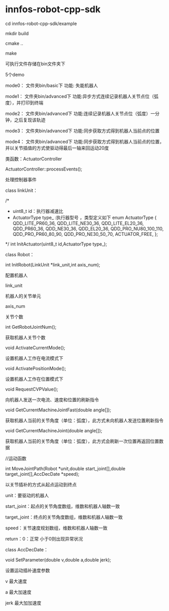 # innfos-robot-cpp-sdk

cd innfos-robot-cpp-sdk/example

mkdir build

cmake ..

make

可执行文件存储在bin文件夹下

5个demo

mode0： 文件夹bin/basic下     功能: 失能机器人

mode1： 文件夹bin/advanced下  功能:异步方式连续记录机器人关节点位（弧度），并打印到终端

mode2： 文件夹bin/advanced下  功能:连续记录机器人关节点位（弧度）一分钟，之后复现该轨迹

mode3： 文件夹bin/advanced下  功能:同步获取方式得到机器人当前点的位置

mode4： 文件夹bin/advanced下  功能:同步获取方式得到机器人当前点的位置，并以关节插值的方式使驱动得最后一轴来回运动20度

类函数：ActuatorController

ActuatorController::processEvents();

处理控制器事件

class linkUnit：


/*
 * uint8_t id：执行器减速比
 * ActuatorType type_ :执行器型号 ，类型定义如下
     enum ActuatorType
    {
      QDD_LITE_PR60_36,
      QDD_LITE_NE30_36,
      QDD_LITE_EL20_36,
      QDD_PR60_36,
      QDD_NE30_36,
      QDD_EL20_36,
      QDD_PRO_NU80_100_110,
      QDD_PRO_PR60_80_90,
      QDD_PRO_NE30_50_70,
      ACTUATOR_FREE,
    };

 */
int InitActuator(uint8_t id,ActuatorType type_);

class Robot：

int InitRobot(LinkUnit *link_unit,int axis_num);

配置机器人

link_unit

机器人的关节单元

axis_num

关节个数

int GetRobotJointNum();

获取机器人关节个数

void ActivateCurrentMode();

设置机器人工作在电流模式下

void ActivatePositionMode();

设置机器人工作在位置模式下

void RequestCVPValue();

向机器人发送一次电流、速度和位置的刷新指令

void GetCurrentMachineJointFast(double angle[]);

获取机器人当前的关节角度（单位：弧度），此方式未向机器人发送位置刷新指令

void GetCurrentMachineJoint(double angle[]);

获取机器人当前的关节角度（单位：弧度），此方式会刷新一次位置再返回位置数据

//运动函数

int MoveJointPath(Robot *unit,double start_joint[],double target_joint[],AccDecDate *speed);

以关节插补的方式从起点运动到终点

unit：要驱动的机器人

start_joint：起点的关节角度数组，维数和机器人轴数一致

target_joint：终点的关节角度数组，维数和机器人轴数一致

speed：关节速度规划数组，维数和机器人轴数一致

return：0：正常 小于0则出现异常状况

class AccDecDate：

void SetParameter(double v,double a,double jerk);

设置运动插补速度参数

v 最大速度

a 最大加速度

jerk 最大加加速度

